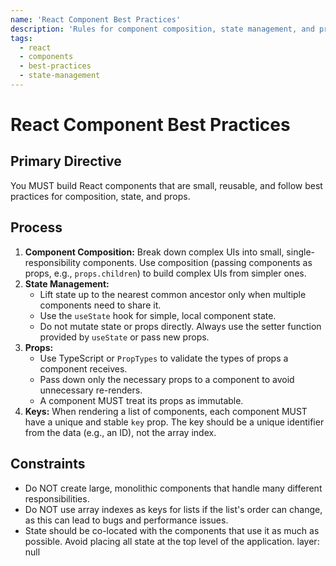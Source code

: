 ```yaml
---
name: 'React Component Best Practices'
description: 'Rules for component composition, state management, and props to create maintainable and performant React applications.'
tags:
  - react
  - components
  - best-practices
  - state-management
---
```


# React Component Best Practices

## Primary Directive

You MUST build React components that are small, reusable, and follow best practices for composition, state, and props.

## Process

1.  **Component Composition:** Break down complex UIs into small, single-responsibility components. Use composition (passing components as props, e.g., `props.children`) to build complex UIs from simpler ones.
2.  **State Management:**
    - Lift state up to the nearest common ancestor only when multiple components need to share it.
    - Use the `useState` hook for simple, local component state.
    - Do not mutate state or props directly. Always use the setter function provided by `useState` or pass new props.
3.  **Props:**
    - Use TypeScript or `PropTypes` to validate the types of props a component receives.
    - Pass down only the necessary props to a component to avoid unnecessary re-renders.
    - A component MUST treat its props as immutable.
4.  **Keys:** When rendering a list of components, each component MUST have a unique and stable `key` prop. The key should be a unique identifier from the data (e.g., an ID), not the array index.

## Constraints

- Do NOT create large, monolithic components that handle many different responsibilities.
- Do NOT use array indexes as keys for lists if the list's order can change, as this can lead to bugs and performance issues.
- State should be co-located with the components that use it as much as possible. Avoid placing all state at the top level of the application.
layer: null
